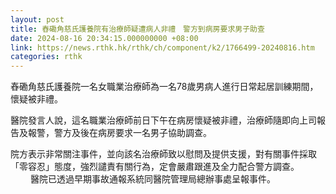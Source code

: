 ```yaml
---
layout: post
title: 舂磡角慈氏護養院有治療師疑遭病人非禮　警方到病房要求男子助查
date: 2024-08-16 20:34:15.000000000 +08:00
link: https://news.rthk.hk/rthk/ch/component/k2/1766499-20240816.htm
categories: rthk
---
```


舂磡角慈氏護養院一名女職業治療師為一名78歲男病人進行日常起居訓練期間，懷疑被非禮。

醫院發言人說，這名職業治療師前日下午在病房懷疑被非禮，治療師隨即向上司報告及報警，警方及後在病房要求一名男子協助調查。

院方表示非常關注事件，並向該名治療師致以慰問及提供支援，對有關事件採取 「零容忍」態度，強烈譴責有關行為，定會嚴肅跟進及全力配合警方調查。
　　 
醫院已透過早期事故通報系統同醫院管理局總辦事處呈報事件。
